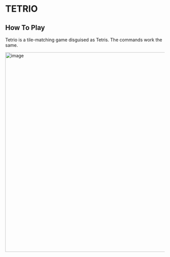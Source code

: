 # TETRIO
## How To Play
Tetrio is a tile-matching game disguised as Tetris. The commands work the same.

<img width="629" alt="image" src="https://github.com/user-attachments/assets/45eff3f4-b203-40fd-ace5-5f1e5961decb" />

